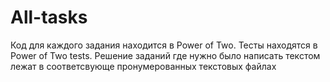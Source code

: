 # All-tasks
Код для каждого задания находится в Power of Two. Тесты находятся в Power of Two tests. Решение заданий где нужно было написать текстом лежат в соответсвующе пронумерованных текстовых файлах
